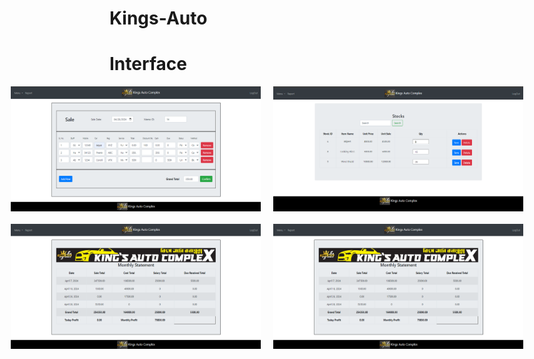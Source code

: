 # Kings-Auto

# Interface
<div style="display:flex;justify-content:center;">
  <img src="git_images/1.png" width="400" height="200" style="margin-right:10px"/>
  <img src="git_images/2.png" width="400" height="200" style="margin-left:10px"/>
</div>
<div style="display:flex;justify-content:center;margin-top:20px;">
  <img src="git_images/3.png" width="400" height="200" style="margin-right:10px"/>
  <img src="git_images/3.png" width="400" height="200" style="margin-left:10px"/>
</div>
